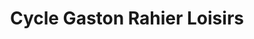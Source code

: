 ---
title: "Cycle Gaston Rahier Loisirs"
url: /saint-maximin/cycle-gaston-rahier-loisirs/
shop: Fahrrad
---